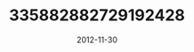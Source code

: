 ---
title: "335882882729192428"
image: "2012-11-30 18.26.21 335882882729192428_46248401"
date: "2012-11-30"
type: "photo"
---